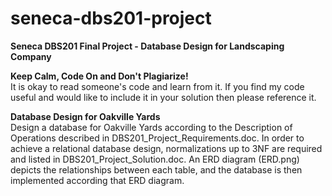 # seneca-dbs201-project
<p><b>Seneca DBS201 Final Project - Database Design for Landscaping Company</b></p>

<p><b>Keep Calm, Code On and Don't Plagiarize!</b><br/>
It is okay to read someone's code and learn from it. If you find my code useful and would like to include it in your solution then please reference it.</p>

<div>
  <b>Database Design for Oakville Yards</b><br/>
  Design a database for Oakville Yards according to the Description of Operations described in DBS201_Project_Requirements.doc. In order to achieve a relational database design, normalizations up to 3NF are required and listed in DBS201_Project_Solution.doc. An ERD diagram (ERD.png) depicts the relationships between each table, and the database is then implemented according that ERD diagram.
</div>
